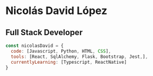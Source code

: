 <h1 background-image> Nicolás David López </h1>
<h2> Full Stack Developer </h2>


```javascript
const nicolasDavid = {
  code: [Javascript, Python, HTML, CSS],
  tools: [React, SqlAlchemy, Flask, Bootstrap, Jest,],
  currentlyLearning: [Typescript, ReactNative]
}
```
